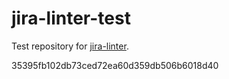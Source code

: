 # jira-linter-test

Test repository for [jira-linter].

[jira-linter]: https://github.com/btwrk/action-jira-linter
35395fb102db73ced72ea60d359db506b6018d40
